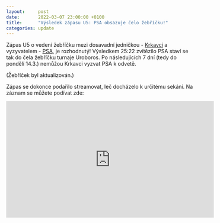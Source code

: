 ```yaml
---
layout:     post
date:       2022-03-07 23:00:00 +0100
title:      "Výsledek zápasu U5: PSA obsazuje čelo žebříčku!"
categories: update
---
```


Zápas U5 o vedení žebříčku mezi dosavadní jedničkou - [Krkavci](https://www.facebook.com/krkavci) a vyzyvatelem - [PSA](https://www.facebook.com/PSASERM), je rozhodnutý!
Výsledkem 25:22 zvítězilo PSA staví se tak do čela žebříčku turnaje Uroboros.
Po následujících 7 dní (tedy do pondělí 14.3.) nemůžou Krkavci vyzvat PSA k odvetě.

(Žebříček byl aktualizován.)

Zápas se dokonce podařilo streamovat, leč docházelo k určitému sekání.
Na záznam se můžete podívat zde:
<iframe width="560" height="315" src="https://www.youtube-nocookie.com/embed/FtXdUsQqmWk" title="YouTube video player" frameborder="0" allow="accelerometer; autoplay; clipboard-write; encrypted-media; gyroscope; picture-in-picture" allowfullscreen></iframe>
